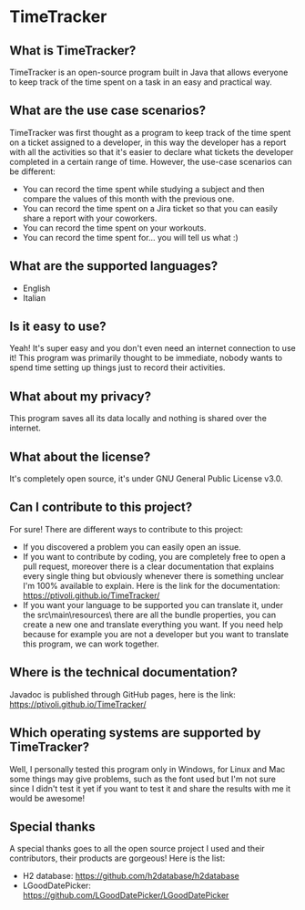 # TimeTracker

## What is TimeTracker?
TimeTracker is an open-source program built in Java that allows everyone to keep track of the time spent on a task in an easy and practical way.

## What are the use case scenarios?
TimeTracker was first thought as a program to keep track of the time spent on a ticket assigned to a developer, in this way the developer has a report with all the activities so that it's easier to declare what tickets the developer completed in a certain range of time.
However, the use-case scenarios can be different:
- You can record the time spent while studying a subject and then compare the values of this month with the previous one.
- You can record the time spent on a Jira ticket so that you can easily share a report with your coworkers.
- You can record the time spent on your workouts.
- You can record the time spent for... you will tell us what :)

## What are the supported languages?
- English
- Italian

## Is it easy to use?
Yeah! It's super easy and you don't even need an internet connection to use it!
This program was primarily thought to be immediate, nobody wants to spend time setting up things just to record their activities.

## What about my privacy?
This program saves all its data locally and nothing is shared over the internet.

## What about the license?
It's completely open source, it's under GNU General Public License v3.0.

## Can I contribute to this project?
For sure! There are different ways to contribute to this project:
- If you discovered a problem you can easily open an issue.
- If you want to contribute by coding, you are completely free to open a pull request, moreover there is a clear documentation that explains every single thing but obviously whenever there is something unclear I'm 100% available to explain. Here is the link for the documentation: https://ptivoli.github.io/TimeTracker/
- If you want your language to be supported you can translate it, under the src\main\resources\ there are all the bundle properties, you can create a new one and translate everything you want. If you need help because for example you are not a developer but you want to translate this program, we can work together.

## Where is the technical documentation?
Javadoc is published through GitHub pages, here is the link: https://ptivoli.github.io/TimeTracker/

## Which operating systems are supported by TimeTracker?
Well, I personally tested this program only in Windows, for Linux and Mac some things may give problems, such as the font used but I'm not sure since I didn't test it yet if you want to test it and share the results with me it would be awesome!

## Special thanks
A special thanks goes to all the open source project I used and their contributors, their products are gorgeous!
Here is the list:
- H2 database: https://github.com/h2database/h2database
- LGoodDatePicker: https://github.com/LGoodDatePicker/LGoodDatePicker